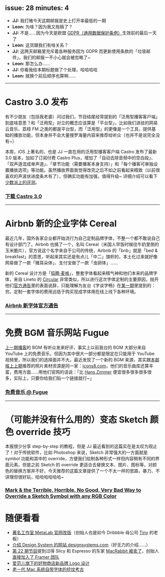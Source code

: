 issue: 28
minutes: 4
---

- **JJ:** 我打赌今天这期邮报是史上打开率最低的一期
- **Leon:** 为啥？因为我又拖稿了？
- **JJ:** 不是……因为今天是欧盟 [GDPR（通用数据保护条例）](https://www.zhihu.com/question/278538269)生效前的最后一天了
- **Leon:** 这货跟我们有啥关系？
- **JJ:** 这两天邮箱里充斥着各种服务因为 GDPR 而更新使用条款的「垃圾邮件」，我们的邮报一不小心就会被忽略了~
- **Leon:** 那怎么办……
- **JJ:** 你看我给本期标题做了个处理，哈哈哈哈
- **Leon:** 就换个前后顺序也算啊……

---

# Castro 3.0 发布
有不少朋友（包括我老婆）问过我们，节目结尾经常提到的「泛用型播客客户端」到底啥意思？和「泛用型」对立的概念应该算是「平台型」，比如我们进驻的网易云音乐、荔枝 FM 之类的都是平台型，而「泛用型」的更像是一个工具，提供基础的播放功能，但本身并不会大量搜罗海量内容来推荐给听众（也并不是说完全没有~）

本周，iOS 上著名的、也是 JJ 一直在用的泛用型播客客户端 Castro 发布了最新 3.0 版本，加如了订阅付费 Castro Plus，增加了「自动去除音频中的空白段」、「双声道混成单声道」、「章节功能（需要播客本身支持）」和「每个播客可单独设置播放选项」等功能。虽然播放界面我觉得改完之后不如之前看起来精致（以前很喜欢的声波状进度条木有了），但确实功能有加强，值得升级~ 详细介绍可以看下[少数派上的评测](https://sspai.com/post/44646)。

### [下载 Castro 3.0](https://itunes.apple.com/cn/app/castro-podcasts/id1080840241?mt=8&at=1010lqta)

---

# Airbnb 新的企业字体 Cereal
最近几年，国外各家企业都开始流行为自己定制品牌字体，不整一个都不敢说自己有设计部门了。Airbnb 也搞了一个，名叫 Cereal（米国人早饭时候往牛奶里倒的玉米脆片），官方说这个名字来自于公司的传统，Airbnb 的「bnb」就是「bed & breakfast」的意思，听起来其实还是有点儿「中二」旗帜的，本土化过来就好像网易做了一款「猪耳朵体」、支付宝做了一款「虫卵体」……

新的 Cereal 设计方是「[捣腾·麦格](https://www.daltonmaag.com/)」，整套字体看起来精气神和他们本来的品牌字体，来自 Lineto 的 [Circular](https://lineto.com/The+Fonts/Font+Categories/Text+Fonts/Circular/) 非常类似，所以进行这次字体定制的主要原因，抛开他们[官方通告](https://airbnb.design/introducing-airbnb-cereal/)里的表面说辞，只能理解为友台《字谈字畅》在[某一期](https://thetype.com/2018/04/14625/)里提到的：穷。定制一套字体的费用远低于购买现成字体用在线上线下各种环境。
### [Airbnb 新字体官方通告](https://airbnb.design/introducing-airbnb-cereal/)

---

# 免费 BGM 音乐网站 Fugue
[上一期播客](https://anyway.fm/180-degree-junyu/#title)的 BGM 有听众发来好评，事实上以前我台的 BGM 大部分来自 YouTube 上的免费音乐，但因为其中很大一部分都是限定在只能用于 YouTube 视频里，所以我们的选择面并不大。最近发现了一个新的 BGM 来源，其实跟[本邮报上上期](https://github.com/Anyway-Design/Anyway.Post/blob/master/Posts/Markdown/%2326.md#%E9%9A%8F%E4%BE%BF%E7%9C%8B%E7%9C%8B)推荐的照片素材资源是同一家：[icons8.com](https://icons8.com/)，他们的音乐曲库还算丰富，费用方面……用他们官网的话说：「比 [Hans Zimmer](https://baike.baidu.com/item/%E6%B1%89%E6%96%AF%C2%B7%E5%AD%A3%E9%BB%98/5691217?fr=aladdin) 便宜很多很多很多很多，实际上，只要你给我们贴一个链接就行~」
### [免费音乐 @ Fugue](https://icons8.com/music/)

---

# （可能并没有什么用的）变态 Sketch 颜色 override 技巧
本报很少分享 step-by-step 的教程，但是 JJ 最近看到的这篇实在是太叹为观止了！对于传统软件，比如 Photoshop 来说，Sketch 非常强大的一方面就是 symbol 功能和其中的 override，方便我们绘制各种形式一样但内容稍有不同的界面元素。但是之前 Sketch 的 override 更适合去替换文本、图片、图标等，对颜色的替换方案并不好，今天推荐的这篇文章提供了一个不太一样的思路，暴力、不讲理但很好玩，哈哈哈哈哈哈~
### [Mark & the Terrible, Horrible, No Good, Very Bad Way to Override a Sketch Symbol with any RGB Color](https://medium.com/sketch-app-sources/mark-and-the-terrible-horrible-no-good-very-bad-way-to-override-a-sketch-symbol-with-any-rgb-34e70da54bd5)

# 随便看看
* [著名工作室 MetaLab 官网改版](https://metalab.co/)（创始人也是如今 Dribbble 母公司 [Tiny](http://tiny.website/) 的老板）
* [介绍 Design System 的网站 designsystems.com](https://www.designsystems.com/)（好无力的介绍……）
* [第 22 期节目](https://anyway.fm/anyway-review-1/#title)提到过得 Slicy 和 Espresso 的东家 [MacRabbit 被卖了](https://medium.com/@janvanwtf/fifteen-crazy-years-a-toast-to-life-f09b08d2da72)，创始人[直接加入了 Framer 团队](https://blog.framer.com/maker-of-espresso-joins-framer-1c8cdf6933d5)
* [爱范儿旗下的好物商店新品牌 Logo 设计](https://mp.weixin.qq.com/s/g84_0sHL__ks5uJOBCPKNQ)
* [老一代 Mac 系统自带字体的挖坟考古](https://medium.com/@bzotto/hidden-sheep-and-mac-typography-archaeology-efce770da76c)

